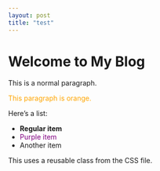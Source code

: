 ```yaml
---
layout: post
title: "test"
---
```


# Welcome to My Blog

This is a normal paragraph.

<p style="color: orange;">This paragraph is orange.</p>

Here’s a list:
- **Regular item**
- <span style="color: purple;">Purple item</span>
- Another item

<p class="blue-text">This uses a reusable class from the CSS file.</p>

